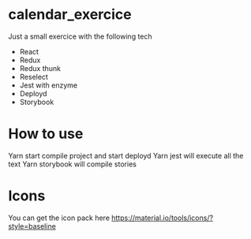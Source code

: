 # calendar_exercice
Just a small exercice with the following tech

* React
* Redux
* Redux thunk
* Reselect
* Jest with enzyme
* Deployd
* Storybook

# How to use
Yarn start compile project and start deployd
Yarn jest will execute all the text
Yarn storybook will compile stories

# Icons
You can get the icon pack here
https://material.io/tools/icons/?style=baseline

